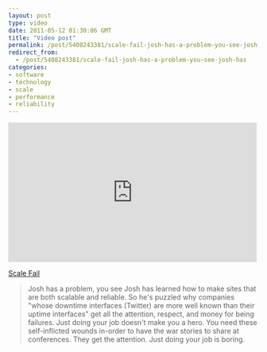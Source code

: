 ```yaml
---
layout: post
type: video
date: 2011-05-12 01:30:06 GMT
title: "Video post"
permalink: /post/5408243381/scale-fail-josh-has-a-problem-you-see-josh-has
redirect_from: 
  - /post/5408243381/scale-fail-josh-has-a-problem-you-see-josh-has
categories:
- software
- technology
- scale
- performance
- reliability
---
```

<iframe width="500" height="281"  id="youtube_iframe" src="https://www.youtube.com/embed/nPG4sK_glls?feature=oembed&amp;enablejsapi=1&amp;wmode=opaque" frameborder="0" allow="accelerometer; autoplay; clipboard-write; encrypted-media; gyroscope; picture-in-picture" allowfullscreen title="O&#39;Reilly MySQL CE 2011: Josh Berkus, &quot;Scale Fail&quot;"></iframe>

<a href="http://highscalability.com/blog/2011/4/18/6-ways-not-to-scale-that-will-make-you-hip-popular-and-loved.html">Scale Fail</a>
<blockquote>Josh has a problem, you see Josh has learned how to make sites that are both scalable and reliable. So he's puzzled why companies "whose downtime interfaces (Twitter) are more well known than their uptime interfaces" get all the attention, respect, and money for being failures. Just doing your job doesn't make you a hero.  You need these self-inflicted wounds in-order to have the war stories to share at conferences. They get the attention. Just doing your job is boring. </blockquote>